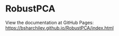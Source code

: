 # RobustPCA

View the documentation at GitHub Pages:
https://bsharchilev.github.io/RobustPCA/index.html
